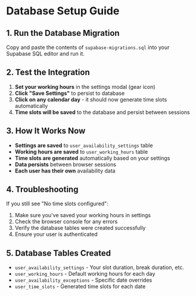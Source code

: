 # Database Setup Guide

## 1. Run the Database Migration

Copy and paste the contents of `supabase-migrations.sql` into your Supabase SQL editor and run it.

## 2. Test the Integration

1. **Set your working hours** in the settings modal (gear icon)
2. **Click "Save Settings"** to persist to database
3. **Click on any calendar day** - it should now generate time slots automatically
4. **Time slots will be saved** to the database and persist between sessions

## 3. How It Works Now

- **Settings are saved** to `user_availability_settings` table
- **Working hours are saved** to `user_working_hours` table
- **Time slots are generated** automatically based on your settings
- **Data persists** between browser sessions
- **Each user has their own** availability data

## 4. Troubleshooting

If you still see "No time slots configured":

1. Make sure you've saved your working hours in settings
2. Check the browser console for any errors
3. Verify the database tables were created successfully
4. Ensure your user is authenticated

## 5. Database Tables Created

- `user_availability_settings` - Your slot duration, break duration, etc.
- `user_working_hours` - Default working hours for each day
- `user_availability_exceptions` - Specific date overrides
- `user_time_slots` - Generated time slots for each date
